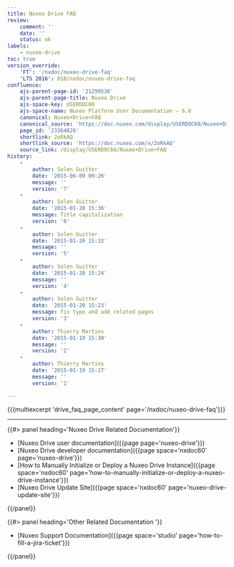 ```yaml
---
title: Nuxeo Drive FAQ
review:
    comment: ''
    date: ''
    status: ok
labels:
    - nuxeo-drive
toc: true
version_override:
    'FT': '/nxdoc/nuxeo-drive-faq'
    'LTS 2016': 810/nxdoc/nuxeo-drive-faq
confluence:
    ajs-parent-page-id: '21299536'
    ajs-parent-page-title: Nuxeo Drive
    ajs-space-key: USERDOC60
    ajs-space-name: Nuxeo Platform User Documentation — 6.0
    canonical: Nuxeo+Drive+FAQ
    canonical_source: 'https://doc.nuxeo.com/display/USERDOC60/Nuxeo+Drive+FAQ'
    page_id: '23364826'
    shortlink: 2oRkAQ
    shortlink_source: 'https://doc.nuxeo.com/x/2oRkAQ'
    source_link: /display/USERDOC60/Nuxeo+Drive+FAQ
history:
    -
        author: Solen Guitter
        date: '2015-06-09 09:26'
        message: ''
        version: '7'
    -
        author: Solen Guitter
        date: '2015-01-20 15:36'
        message: Title capitalization
        version: '6'
    -
        author: Solen Guitter
        date: '2015-01-20 15:32'
        message: ''
        version: '5'
    -
        author: Solen Guitter
        date: '2015-01-20 15:24'
        message: ''
        version: '4'
    -
        author: Solen Guitter
        date: '2015-01-20 15:23'
        message: fix typo and add related pages
        version: '3'
    -
        author: Thierry Martins
        date: '2015-01-19 15:30'
        message: ''
        version: '2'
    -
        author: Thierry Martins
        date: '2015-01-19 15:27'
        message: ''
        version: '1'

---
```

{{{multiexcerpt 'drive_faq_page_content' page='/nxdoc/nuxeo-drive-faq'}}}

* * *

<div class="row" data-equalizer data-equalize-on="medium"><div class="column medium-6">{{#> panel heading='Nuxeo Drive Related Documentation'}}

- [Nuxeo Drive user documentation]({{page page='nuxeo-drive'}})
- [Nuxeo Drive developer documentation]({{page space='nxdoc60' page='nuxeo-drive'}})
- [How to Manually Initialize or Deploy a Nuxeo Drive Instance]({{page space='nxdoc60' page='how-to-manually-initialize-or-deploy-a-nuxeo-drive-instance'}})
- [Nuxeo Drive Update Site]({{page space='nxdoc60' page='nuxeo-drive-update-site'}})

{{/panel}}

</div><div class="column medium-6">{{#> panel heading='Other Related Documentation '}}

- [Nuxeo Support Documentation]({{page space='studio' page='how-to-fill-a-jira-ticket'}})

{{/panel}}</div></div>
